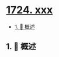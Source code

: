 # [1724. xxx](https://github.com/Tdahuyou/TNotes.leetcode/tree/main/notes/1724.%20xxx)

<!-- region:toc -->

- [1. 📝 概述](#1--概述)

<!-- endregion:toc -->

## 1. 📝 概述

